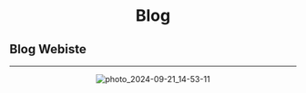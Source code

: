 

# <h1 align="center"> Blog </h1>

## Blog Webiste  
---

<div align="center">
   
![photo_2024-09-21_14-53-11](https://github.com/user-attachments/assets/bfacb0a6-da7e-4cda-bc19-58fd69357144)

</div>
